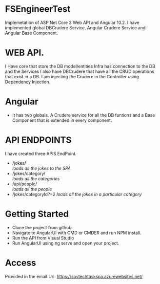 # FSEngineerTest
Implemetation of ASP.Net Core 3 Web API and Angular 10.2. I have implemented global DBCrudere Service, Angular Crudere Service and Angular Base Component.
# WEB API.
I Have core that store the DB model/entities
Infra has connection to the DB and the Services
I also have DBCrudere that have all the CRUD operations that exist in a DB. I am injecting the Crudere in the Controller using Dependency Injection.
# Angular
* It has two globals. A Crudere service for all the DB funtions and a Base Component that is extended in every component.
# API ENDPOINTS
I have created three APIS EndPoint.
* /jokes/   
_loads all the jokes to the SPA_
* /jokes/category/  
_loads all the categories_
* /api/people/     
_loads all the people_
* /jokes/categoryId?=2 
_loads all the jokes in a particular category_
# Getting Started
* Clone the project from github
* Navigate to AngularUI with CMD or CMDER and run NPM install.
* Run the API from Visual Studio
* Run AngularUI using ng serve and open your project.
# Access
Provided in the email
Url: https://sovtechtaskspa.azurewebsites.net/
